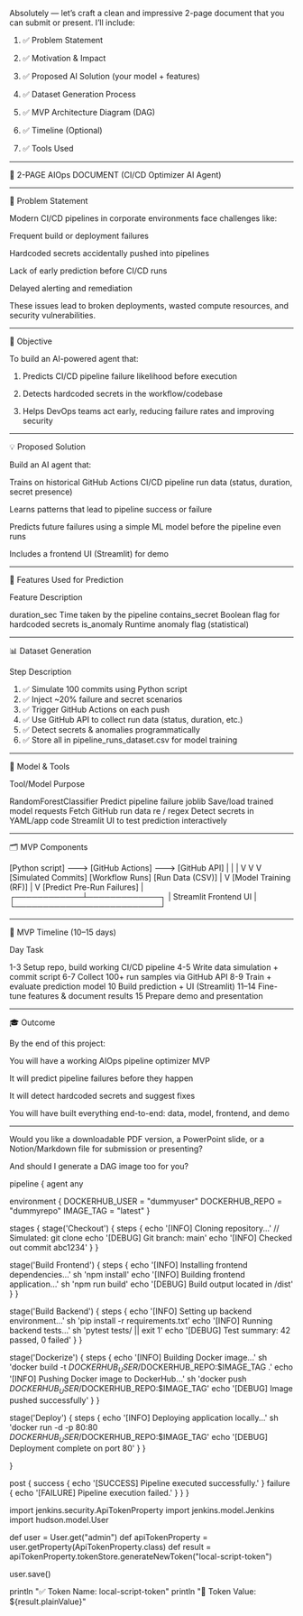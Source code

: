 Absolutely — let’s craft a clean and impressive 2-page document that you can submit or present. I’ll include:

1. ✅ Problem Statement


2. ✅ Motivation & Impact


3. ✅ Proposed AI Solution (your model + features)


4. ✅ Dataset Generation Process


5. ✅ MVP Architecture Diagram (DAG)


6. ✅ Timeline (Optional)


7. ✅ Tools Used




---

📝 2-PAGE AIOps DOCUMENT (CI/CD Optimizer AI Agent)


---

🚨 Problem Statement

Modern CI/CD pipelines in corporate environments face challenges like:

Frequent build or deployment failures

Hardcoded secrets accidentally pushed into pipelines

Lack of early prediction before CI/CD runs

Delayed alerting and remediation


These issues lead to broken deployments, wasted compute resources, and security vulnerabilities.


---

🎯 Objective

To build an AI-powered agent that:

1. Predicts CI/CD pipeline failure likelihood before execution


2. Detects hardcoded secrets in the workflow/codebase


3. Helps DevOps teams act early, reducing failure rates and improving security




---

💡 Proposed Solution

Build an AI agent that:

Trains on historical GitHub Actions CI/CD pipeline run data (status, duration, secret presence)

Learns patterns that lead to pipeline success or failure

Predicts future failures using a simple ML model before the pipeline even runs

Includes a frontend UI (Streamlit) for demo



---

🧠 Features Used for Prediction

Feature	Description

duration_sec	Time taken by the pipeline
contains_secret	Boolean flag for hardcoded secrets
is_anomaly	Runtime anomaly flag (statistical)



---

📊 Dataset Generation

Step	Description

1. ✅ Simulate 100 commits using Python script	
2. ✅ Inject ~20% failure and secret scenarios	
3. ✅ Trigger GitHub Actions on each push	
4. ✅ Use GitHub API to collect run data (status, duration, etc.)	
5. ✅ Detect secrets & anomalies programmatically	
6. ✅ Store all in pipeline_runs_dataset.csv for model training	



---

🧱 Model & Tools

Tool/Model	Purpose

RandomForestClassifier	Predict pipeline failure
joblib	Save/load trained model
requests	Fetch GitHub run data
re / regex	Detect secrets in YAML/app code
Streamlit	UI to test prediction interactively



---

🗂️ MVP Components

[Python script] ---> [GitHub Actions] ---> [GitHub API]
     |                     |                    |
     V                     V                    V
[Simulated Commits]   [Workflow Runs]     [Run Data (CSV)]
                                             |
                                             V
                                   [Model Training (RF)]
                                             |
                                             V
                                  [Predict Pre-Run Failures]
                                             |
                                ┌────────────┴─────────────┐
                                |   Streamlit Frontend UI  |
                                └──────────────────────────┘


---

📅 MVP Timeline (10–15 days)

Day	Task

1-3	Setup repo, build working CI/CD pipeline
4-5	Write data simulation + commit script
6-7	Collect 100+ run samples via GitHub API
8-9	Train + evaluate prediction model
10	Build prediction + UI (Streamlit)
11–14	Fine-tune features & document results
15	Prepare demo and presentation



---

🎓 Outcome

By the end of this project:

You will have a working AIOps pipeline optimizer MVP

It will predict pipeline failures before they happen

It will detect hardcoded secrets and suggest fixes

You will have built everything end-to-end: data, model, frontend, and demo



---

Would you like a downloadable PDF version, a PowerPoint slide, or a Notion/Markdown file for submission or presenting?

And should I generate a DAG image too for you?





pipeline { agent any

environment { DOCKERHUB_USER = "dummyuser" DOCKERHUB_REPO = "dummyrepo" IMAGE_TAG = "latest" }

stages { stage('Checkout') { steps { echo '[INFO] Cloning repository...' // Simulated: git clone echo '[DEBUG] Git branch: main' echo '[INFO] Checked out commit abc1234' } }

stage('Build Frontend') {
  steps {
    echo '[INFO] Installing frontend dependencies...'
    sh 'npm install'
    echo '[INFO] Building frontend application...'
    sh 'npm run build'
    echo '[DEBUG] Build output located in /dist'
  }
}

stage('Build Backend') {
  steps {
    echo '[INFO] Setting up backend environment...'
    sh 'pip install -r requirements.txt'
    echo '[INFO] Running backend tests...'
    sh 'pytest tests/ || exit 1'
    echo '[DEBUG] Test summary: 42 passed, 0 failed'
  }
}

stage('Dockerize') {
  steps {
    echo '[INFO] Building Docker image...'
    sh 'docker build -t $DOCKERHUB_USER/$DOCKERHUB_REPO:$IMAGE_TAG .'
    echo '[INFO] Pushing Docker image to DockerHub...'
    sh 'docker push $DOCKERHUB_USER/$DOCKERHUB_REPO:$IMAGE_TAG'
    echo '[DEBUG] Image pushed successfully'
  }
}

stage('Deploy') {
  steps {
    echo '[INFO] Deploying application locally...'
    sh 'docker run -d -p 80:80 $DOCKERHUB_USER/$DOCKERHUB_REPO:$IMAGE_TAG'
    echo '[DEBUG] Deployment complete on port 80'
  }
}

}

post { success { echo '[SUCCESS] Pipeline executed successfully.' } failure { echo '[FAILURE] Pipeline execution failed.' } } }



import jenkins.security.ApiTokenProperty
import jenkins.model.Jenkins
import hudson.model.User

def user = User.get("admin")
def apiTokenProperty = user.getProperty(ApiTokenProperty.class)
def result = apiTokenProperty.tokenStore.generateNewToken("local-script-token")

user.save()

println "✅ Token Name: local-script-token"
println "🔑 Token Value: ${result.plainValue}"
